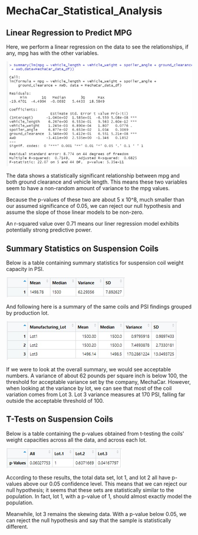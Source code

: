 # MechaCar_Statistical_Analysis

## Linear Regression to Predict MPG

Here, we perform a linear regression on the data to see the relationships, if any, mpg has with the other variables.

![Linear_Regression_mpg](resources/images/mpg_lin_regression.jpg)

The data shows a statistically significant relationship between mpg and both ground clearance and vehicle length.  This means these two variables seem to have a non-random amount of variance to the mpg values.

Because the p-values of these two are about 5 x 10^8, much smaller than our assumed significance of 0.05,  we can reject our null hypothesis and assume the slope of those linear models to be non-zero.

An r-squared value over 0.71 means our liner regression model exhibits potentially strong predictive power.

## Summary Statistics on Suspension Coils

Below is a table containing summary statistics for suspension coil weight capacity in PSI.

![Suspension_PSI_Summary](resources/images/suspension_summary.jpg)

And following here is a summary of the same coils and PSI findings grouped by production lot.

![Suspension_Summary_by_Lot](resources/images/lot_summary.jpg)

If we were to look at the overall summary, we would see acceptable numbers.  A variance of about 62 pounds per square inch is below  100, the threshold for acceptable variance set by the company, MechaCar.  However, when looking at the variance by lot, we can see that most of the coil variation comes from Lot 3.  Lot 3 variance measures at 170 PSI, falling far outside the acceptable threshold of 100.

## T-Tests on Suspension Coils

Below is a table containing the p-values obtained from t-testing the coils' weight capacities across all the data, and across each lot.

![P-Values](resources/images/p_values.jpg)

According to these results, the total data set, lot 1, and lot 2 all have p-values above our 0.05 confidence level. This means that we can reject our null hypothesis; it seems that these sets are statistically similar to the population.  In fact, lot 1, with a p-value of 1, should almost exactly model the population.

Meanwhile, lot 3 remains the skewing data.  With a p-value below 0.05, we can reject the null hypothesis and say that the sample is statistically different.
